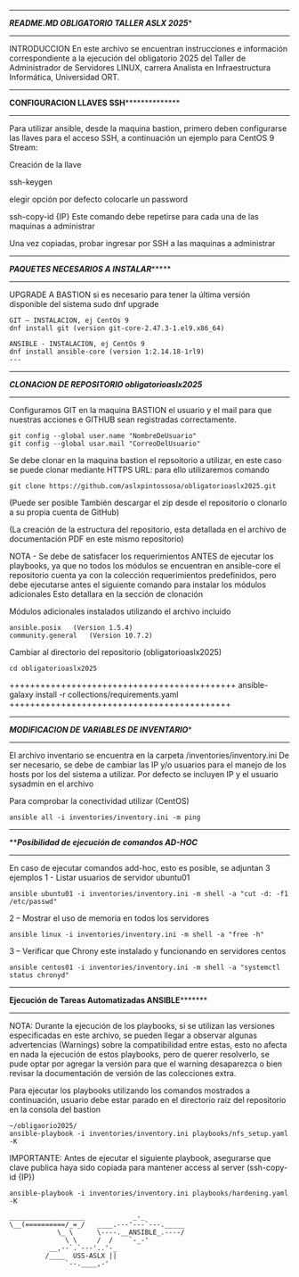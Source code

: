 ***********************************************************
*******README.MD OBLIGATORIO TALLER ASLX 2025********
***********************************************************
INTRODUCCION
En este archivo se encuentran instrucciones e información correspondiente a la ejecución del obligatorio 2025 del Taller de Administrador de Servidores LINUX, carrera Analista en Infraestructura Informática, Universidad ORT.
***************************************************************
**********CONFIGURACION LLAVES SSH************************
***************************************************************
Para utilizar ansible, desde la maquina bastion, primero deben configurarse las llaves para el acceso SSH, a continuación un ejemplo para CentOS 9 Stream:

Creación de la llave

ssh-keygen

elegir opción por defecto
colocarle un password

ssh-copy-id {IP}
Este comando debe repetirse para cada una de las maquinas a administrar

Una vez copiadas, probar ingresar por SSH a las maquinas a administrar

**************************************************************
***********PAQUETES NECESARIOS A INSTALAR****************
**************************************************************
UPGRADE A BASTION si es necesario para tener la última versión disponible del sistema
sudo dnf upgrade

```
GIT – INSTALACION, ej CentOs 9
dnf install git (version git-core-2.47.3-1.el9.x86_64)

ANSIBLE - INSTALACION, ej CentOs 9
dnf install ansible-core (version 1:2.14.18-1rl9)
---
```
**********************************************************
*******CLONACION DE REPOSITORIO obligatorioaslx2025*******
**********************************************************
Configuramos GIT en la maquina BASTION el usuario y el mail para que nuestras acciones e GITHUB sean registradas correctamente.

```
git config --global user.name "NombreDeUsuario"
git config --global usar.mail "CorreoDelUsuario"
```
Se debe clonar en la maquina bastion el repsoitorio a utilizar, en este caso se puede clonar mediante HTTPS URL:
para ello utilizaremos comando
```
git clone https://github.com/aslxpintossosa/obligatorioaslx2025.git
```
(Puede ser posible También descargar el zip desde el repositorio o clonarlo a su propia cuenta de GitHub)

(La creación de la estructura del repositorio, esta detallada en el archivo de documentación PDF en este mismo repositorio)

NOTA - Se debe de satisfacer los requerimientos ANTES de ejecutar los playbooks, ya que no todos los módulos se encuentran en ansible-core
el repositorio cuenta ya con la colección requerimientos predefinidos, pero debe ejecutarse antes el siguiente comando para instalar los módulos adicionales
Esto  detallara en la sección de clonación

Módulos adicionales instalados utilizando el archivo incluido
```
ansible.posix   (Version 1.5.4)
community.general   (Version 10.7.2)
```
Cambiar al directorio del repositorio (obligatorioaslx2025)
```
cd obligatorioaslx2025
```
++++++++++++++++++++++++++++++++++++++++++++
ansible-galaxy install -r collections/requirements.yaml
+++++++++++++++++++++++++++++++++++++++++++

**********************************************************
*********MODIFICACION DE VARIABLES DE INVENTARIO**********
**********************************************************
El archivo inventario se encuentra en la carpeta /inventories/inventory.ini
De ser necesario, se debe de cambiar las IP y/o usuarios para el manejo de los hosts por los del sistema a utilizar.
Por defecto se incluyen IP y el usuario sysadmin en el archivo

Para comprobar la conectividad utilizar (CentOS)
```
ansible all -i inventories/inventory.ini -m ping
```
***********************************************************
*********Posibilidad de ejecución de comandos AD-HOC*******
***********************************************************
En caso de ejecutar comandos add-hoc, esto es posible, se adjuntan 3 ejemplos
1 - Listar usuarios de servidor ubuntu01
```
ansible ubuntu01 -i inventories/inventory.ini -m shell -a "cut -d: -f1 /etc/passwd"
```
2 – Mostrar el uso de memoria en todos los servidores
```
ansible linux -i inventories/inventory.ini -m shell -a "free -h"
```
3 – Verificar que Chrony este instalado y funcionando en servidores centos
```
ansible centos01 -i inventories/inventory.ini -m shell -a "systemctl status chronyd"
```
************************************************************
******Ejecución de Tareas Automatizadas ANSIBLE*************
************************************************************
NOTA: Durante la ejecución de los playbooks, si se utilizan las versiones especificadas en este archivo, se pueden llegar a observar algunas advertencias (Warnings) sobre la compatibilidad entre estas, esto no afecta en nada la ejecución de estos playbooks, pero de querer resolverlo, se pude optar por agregar la versión para que el warning desaparezca o bien revisar la documentación de versión de las colecciones extra.

Para ejecutar los playbooks utilizando los comandos mostrados a continuación, usuario debe estar parado en el directorio raíz del repositorio en la consola del bastion
```
~/obligaorio2025/
ansible-playbook -i inventories/inventory.ini playbooks/nfs_setup.yaml -K
```
IMPORTANTE: Antes de ejecutar el siguiente playbook, asegurarse que clave publica haya sido copiada para mantener access al server (ssh-copy-id {IP})
```
ansible-playbook -i inventories/inventory.ini playbooks/hardening.yaml -K
```
```
___________________            _-_
\__(==========/_=_/   ____.---'---`---._____
            \_ \      \----.__ANSIBLE_.----/
              \ \     /  /    `-_-'
          __,--`.`---'..'-_
         /____  USS-ASLX ||
              `--.____,-'
```

